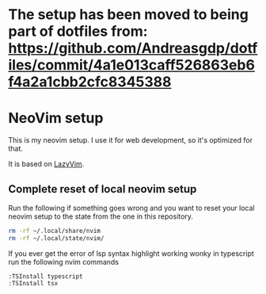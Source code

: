 # The setup has been moved to being part of dotfiles from: https://github.com/Andreasgdp/dotfiles/commit/4a1e013caff526863eb6f4a2a1cbb2cfc8345388

# NeoVim setup

This is my neovim setup. I use it for web development, so it's optimized for that.

It is based on [LazyVim](https://www.lazyvim.org/).

## Complete reset of local neovim setup

Run the following if something goes wrong and you want to reset your local neovim setup to the state from the one in this repository.

```bash
rm -rf ~/.local/share/nvim
rm -rf ~/.local/state/nvim/
```

If you ever get the error of lsp syntax highlight working wonky in typescript run the following nvim commands

```
:TSInstall typescript
:TSInstall tsx
```
